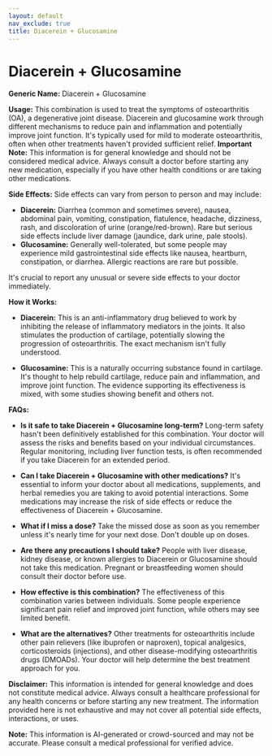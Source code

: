 ```yaml
---
layout: default
nav_exclude: true
title: Diacerein + Glucosamine
---
```


# Diacerein + Glucosamine

**Generic Name:** Diacerein + Glucosamine

**Usage:**  This combination is used to treat the symptoms of osteoarthritis (OA), a degenerative joint disease.  Diacerein and glucosamine work through different mechanisms to reduce pain and inflammation and potentially improve joint function.  It's typically used for mild to moderate osteoarthritis, often when other treatments haven't provided sufficient relief.  **Important Note:**  This information is for general knowledge and should not be considered medical advice. Always consult a doctor before starting any new medication, especially if you have other health conditions or are taking other medications.

**Side Effects:**  Side effects can vary from person to person and may include:

* **Diacerein:** Diarrhea (common and sometimes severe), nausea, abdominal pain, vomiting, constipation, flatulence, headache, dizziness, rash, and discoloration of urine (orange/red-brown).  Rare but serious side effects include liver damage (jaundice, dark urine, pale stools).
* **Glucosamine:** Generally well-tolerated, but some people may experience mild gastrointestinal side effects like nausea, heartburn, constipation, or diarrhea.  Allergic reactions are rare but possible.

It's crucial to report any unusual or severe side effects to your doctor immediately.

**How it Works:**

* **Diacerein:** This is an anti-inflammatory drug believed to work by inhibiting the release of inflammatory mediators in the joints. It also stimulates the production of cartilage, potentially slowing the progression of osteoarthritis.  The exact mechanism isn't fully understood.

* **Glucosamine:** This is a naturally occurring substance found in cartilage.  It's thought to help rebuild cartilage, reduce pain and inflammation, and improve joint function. The evidence supporting its effectiveness is mixed, with some studies showing benefit and others not.


**FAQs:**

* **Is it safe to take Diacerein + Glucosamine long-term?** Long-term safety hasn't been definitively established for this combination.  Your doctor will assess the risks and benefits based on your individual circumstances. Regular monitoring, including liver function tests, is often recommended if you take Diacerein for an extended period.

* **Can I take Diacerein + Glucosamine with other medications?**  It's essential to inform your doctor about all medications, supplements, and herbal remedies you are taking to avoid potential interactions. Some medications may increase the risk of side effects or reduce the effectiveness of Diacerein + Glucosamine.

* **What if I miss a dose?**  Take the missed dose as soon as you remember unless it's nearly time for your next dose.  Don't double up on doses.

* **Are there any precautions I should take?**  People with liver disease, kidney disease, or known allergies to Diacerein or Glucosamine should not take this medication.  Pregnant or breastfeeding women should consult their doctor before use.

* **How effective is this combination?**  The effectiveness of this combination varies between individuals. Some people experience significant pain relief and improved joint function, while others may see limited benefit.

* **What are the alternatives?** Other treatments for osteoarthritis include other pain relievers (like ibuprofen or naproxen), topical analgesics, corticosteroids (injections), and other disease-modifying osteoarthritis drugs (DMOADs).  Your doctor will help determine the best treatment approach for you.


**Disclaimer:** This information is intended for general knowledge and does not constitute medical advice.  Always consult a healthcare professional for any health concerns or before starting any new treatment.  The information provided here is not exhaustive and may not cover all potential side effects, interactions, or uses.


**Note:** This information is AI-generated or crowd-sourced and may not be accurate. Please consult a medical professional for verified advice.